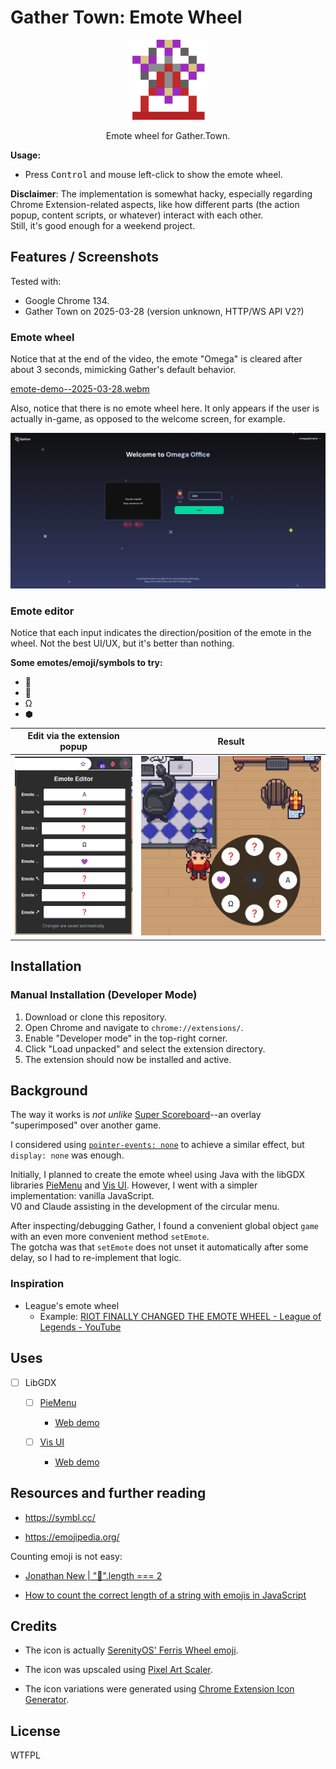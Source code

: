 # Gather Town: Emote Wheel

<div align="center">
  <img src="./images/icon128.png" />
  <p>Emote wheel for Gather.Town.</p>
</div>

**Usage:**
- Press <kbd>Control</kbd> and mouse left-click to show the emote wheel.

**Disclaimer**:
The implementation is somewhat hacky, especially regarding Chrome Extension-related aspects, like how different parts (the action popup, content scripts, or whatever) interact with each other. \
Still, it's good enough for a weekend project.


## Features / Screenshots

Tested with:
- Google Chrome 134.
- Gather Town on 2025-03-28 (version unknown, HTTP/WS API V2?)


### Emote wheel

Notice that at the end of the video, the emote "Omega" is cleared after about 3 seconds, mimicking Gather's default behavior.

[emote-demo--2025-03-28.webm](https://github.com/user-attachments/assets/41a5a803-af14-4f30-8fdd-64e2c4741b99)  

Also, notice that there is no emote wheel here. It only appears if the user is actually in-game, as opposed to the welcome screen, for example.

<img src="./screenshots/emote-welcome--2025-03-28.png" />  

### Emote editor

Notice that each input indicates the direction/position of the emote in the wheel.
Not the best UI/UX, but it's better than nothing.

**Some emotes/emoji/symbols to try:**
- 🎡
- 🫡
- Ω
- ⬢

| Edit via the extension popup                  | Result |
|-------------------------|------------|
| <img src="./screenshots/emote-editor-popup--2025-03-28.png" /> |  <img src="./screenshots/emote-editor-result--2025-03-28.png" /> |


## Installation

### Manual Installation (Developer Mode)

1. Download or clone this repository.
2. Open Chrome and navigate to `chrome://extensions/`.
3. Enable "Developer mode" in the top-right corner.
4. Click "Load unpacked" and select the extension directory.
5. The extension should now be installed and active.


## Background

The way it works is _not unlike_ [Super Scoreboard](https://github.com/djalilhebal/super-scoreboard)--an overlay "superimposed" over another game.

I considered using [`pointer-events: none`](https://developer.mozilla.org/en-US/docs/Web/CSS/pointer-events) to achieve a similar effect, but `display: none` was enough.

Initially, I planned to create the emote wheel using Java with the libGDX libraries [PieMenu](https://github.com/payne911/PieMenu) and [Vis UI](https://github.com/kotcrab/vis-ui). However, I went with a simpler implementation: vanilla JavaScript. \
V0 and Claude assisting in the development of the circular menu.

After inspecting/debugging Gather, I found a convenient global object `game` with an even more convenient method `setEmote`. \
The gotcha was that `setEmote` does not unset it automatically after some delay, so I had to re-implement that logic.


### Inspiration

- League's emote wheel
  * Example: [RIOT FINALLY CHANGED THE EMOTE WHEEL - League of Legends - YouTube](https://www.youtube.com/watch?v=nc2P9n4-7xY)


## Uses

- [ ] LibGDX

  * [ ] [PieMenu](https://github.com/payne911/PieMenu)

    + [Web demo](https://payne911.github.io/PieMenu/)

  * [ ] [Vis UI](https://github.com/kotcrab/vis-ui)

    + [Web demo](https://vis.kotcrab.com/demo/ui/)


## Resources and further reading

- https://symbl.cc/

- https://emojipedia.org/

Counting emoji is not easy:

- [Jonathan New | "💩".length === 2](https://blog.jonnew.com/posts/poo-dot-length-equals-two)

- [How to count the correct length of a string with emojis in JavaScript](https://stackoverflow.com/questions/54369513/how-to-count-the-correct-length-of-a-string-with-emojis-in-javascript)


## Credits

- The icon is actually [SerenityOS' Ferris Wheel emoji](https://emojipedia.org/serenityos/2024-01-31/ferris-wheel).

- The icon was upscaled using [Pixel Art Scaler](https://lospec.com/pixel-art-scaler/).

- The icon variations were generated using [Chrome Extension Icon Generator](https://github.com/alexleybourne/chrome-extension-icon-generator).


## License

WTFPL
